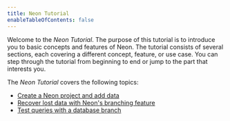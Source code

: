 ```yaml
---
title: Neon Tutorial
enableTableOfContents: false
---
```


Welcome to the _Neon Tutorial_. The purpose of this tutorial is to introduce you to basic concepts and features of Neon. The tutorial consists of several sections, each covering a different concept, feature, or use case. You can step through the tutorial from beginning to end or jump to the part that interests you.

The _Neon Tutorial_ covers the following topics:

- [Create a Neon project and add data](create-project-and-schema)
- [Recover lost data with Neon's branching feature](data-recovery-with-branching)
- [Test queries with a database branch](use-branching-for-test)
